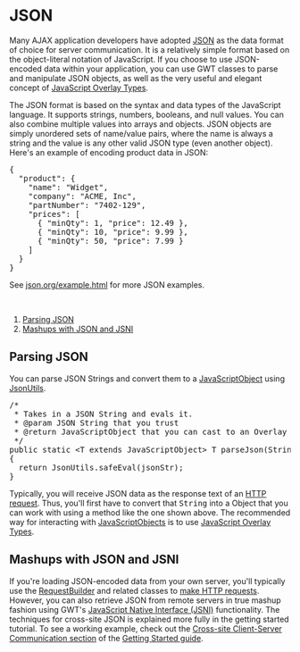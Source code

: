 JSON
===

<p>Many AJAX application developers have adopted <a href="http://www.json.org/">JSON</a> as the data format of choice for server communication. It is a relatively
simple format based on the object-literal notation of JavaScript. If you choose to use JSON-encoded data within your application, you can use GWT classes to parse and manipulate JSON objects, as well as the very useful and elegant concept of <a href="DevGuideCodingBasicsOverlay.html">JavaScript Overlay Types</a>.</p>

<p>The JSON format is based on the syntax and data types of the JavaScript language. It supports strings, numbers, booleans, and null values. You can also combine multiple values
into arrays and objects. JSON objects are simply unordered sets of name/value pairs, where the name is always a string and the value is any other valid JSON type (even another
object). Here's an example of encoding product data in JSON:</p>


<pre class="prettyprint">
{
  &quot;product&quot;: {
    &quot;name&quot;: &quot;Widget&quot;,
    &quot;company&quot;: &quot;ACME, Inc&quot;,
    &quot;partNumber&quot;: &quot;7402-129&quot;,
    &quot;prices&quot;: [
      { &quot;minQty&quot;: 1, &quot;price&quot;: 12.49 },
      { &quot;minQty&quot;: 10, &quot;price&quot;: 9.99 },
      { &quot;minQty&quot;: 50, &quot;price&quot;: 7.99 }
    ]
  }
}
</pre>


<p>See <a href="http://www.json.org/example.html">json.org/example.html</a> for more JSON examples.</p>

<br>

<ol class="toc" id="pageToc">
  <li><a href="#parsing">Parsing JSON</a></li>
  <li><a href="#mashups">Mashups with JSON and JSNI</a></li>
</ol>

<h2 id="parsing">Parsing JSON</h2>

<p>You can parse JSON Strings and convert them to a <a href="/javadoc/latest/com/google/gwt/core/client/JavaScriptObject.html">JavaScriptObject</a> using <a href="http://www.gwtproject.org/javadoc/latest/com/google/gwt/core/client/JsonUtils.html">JsonUtils</a>.

<pre class="prettyprint">
/*
 * Takes in a JSON String and evals it.
 * @param JSON String that you trust
 * @return JavaScriptObject that you can cast to an Overlay Type
 */
public static &lt;T extends JavaScriptObject&gt T parseJson(String jsonStr)
{
  return JsonUtils.safeEval(jsonStr);
}
</pre>

<p>Typically, you will receive JSON data as the response text of an <a href="DevGuideServerCommunication.html#DevGuideHttpRequests">HTTP request</a>. Thus, you'll first have to convert
that <tt>String</tt> into a Object that you can work with using a method like the one shown above. The recommended way for interacting with <a href="/javadoc/latest/com/google/gwt/core/client/JavaScriptObject.html">JavaScriptObjects</a> is to use <a href="DevGuideCodingBasicsOverlay.html">JavaScript Overlay Types</a>.

<h2 id="mashups">Mashups with JSON and JSNI</h2>

<p>If you're loading JSON-encoded data from your own server, you'll typically use the <a href="/javadoc/latest/com/google/gwt/http/client/RequestBuilder.html">RequestBuilder</a> and related classes to <a href="DevGuideServerCommunication.html#DevGuideHttpRequests">make HTTP requests</a>. However, you can also retrieve JSON from remote servers in true mashup fashion using GWT's <a href="DevGuideCodingBasics.html#DevGuideJavaScriptNativeInterface">JavaScript Native Interface (JSNI)</a> functionality. The techniques for cross-site JSON is explained more fully in the getting started tutorial. To see a working example, check out the <a href="tutorial/Xsite.html">Cross-site Client-Server Communication section</a> of the <a href="tutorial/gettingstarted.html">Getting Started guide</a>.</p>

